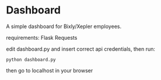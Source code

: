 Dashboard
=========

A simple dashboard for Bixly/Xepler employees.

requirements:
Flask
Requests

edit dashboard.py and insert correct api credentials, then run:
```
python dashboard.py
```
then go to localhost in your browser